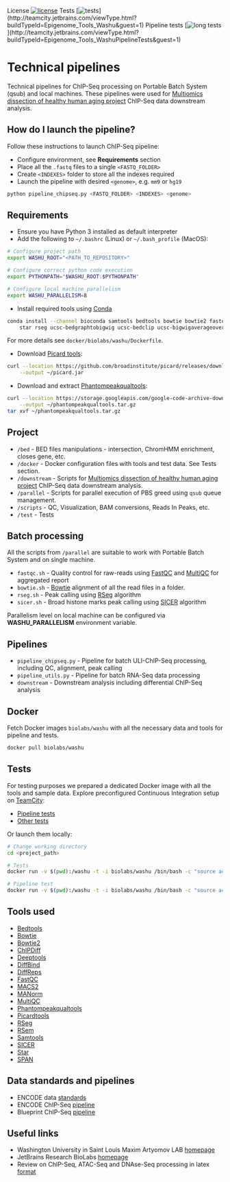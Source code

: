 License [![license](https://img.shields.io/github/license/mashape/apistatus.svg)](https://opensource.org/licenses/MIT)
Tests [![tests](http://teamcity.jetbrains.com/app/rest/builds/buildType:(id:Epigenome_Tools_Washu)/statusIcon)](http://teamcity.jetbrains.com/viewType.html?buildTypeId=Epigenome_Tools_Washu&guest=1)
Pipeline tests [![long tests](http://teamcity.jetbrains.com/app/rest/builds/buildType:(id:Epigenome_Tools_WashuPipelineTests)/statusIcon)](http://teamcity.jetbrains.com/viewType.html?buildTypeId=Epigenome_Tools_WashuPipelineTests&guest=1)  

Technical pipelines
===================
Technical pipelines for ChIP-Seq processing on Portable Batch System (qsub) and local machines.
These pipelines were used for [Multiomics dissection of healthy human aging project](http://artyomovlab.wustl.edu/aging/index.html) ChIP-Seq data downstream analysis.

How do I launch the pipeline?
--------------------------
Follow these instructions to launch ChIP-Seq pipeline:
* Configure environment, see **Requirements** section
* Place all the `.fastq` files to a single `<FASTQ_FOLDER>`
* Create `<INDEXES>` folder to store all the indexes required
* Launch the pipeline with desired `<genome>`, e.g. `mm9` or `hg19` 
```bash
python pipeline_chipseq.py <FASTQ_FOLDER> <INDEXES> <genome>
```

Requirements
------------
* Ensure you have Python 3 installed as default interpreter
* Add the following to `~/.bashrc` (Linux) or `~/.bash_profile` (MacOS):
```bash
# Configure project path
export WASHU_ROOT="<PATH_TO_REPOSITORY>"

# Configure correct python code execution
export PYTHONPATH="$WASHU_ROOT:$PYTHONPATH"

# Configure local machine parallelism
export WASHU_PARALLELISM=8
```

* Install required tools using [Conda](https://conda.io/docs/)
```bash
conda install --channel bioconda samtools bedtools bowtie bowtie2 fastqc sra-tools macs2 sicer \
    star rseg ucsc-bedgraphtobigwig ucsc-bedclip ucsc-bigwigaverageoverbed
```
For more details see `docker/biolabs/washu/Dockerfile`.
 * Download [Picard tools](https://github.com/broadinstitute/picard):
```bash 
curl --location https://github.com/broadinstitute/picard/releases/download/2.10.7/picard.jar \
    --output ~/picard.jar
```
* Download and extract [Phantompeakqualtools](https://github.com/kundajelab/phantompeakqualtools):
```bash
curl --location https://storage.googleapis.com/google-code-archive-downloads/v2/code.google.com/phantompeakqualtools/ccQualityControl.v.1.1.tar.gz \
    --output ~/phantompeakqualtools.tar.gz 
tar xvf ~/phantompeakqualtools.tar.gz
```
Project
-------

* `/bed`            - BED files manipulations - intersection, ChromHMM enrichment, closes gene, etc.
* `/docker`         - Docker configuration files with tools and test data. See Tests section.
* `/downstream`     - Scripts for [Multiomics dissection of healthy human aging project](http://artyomovlab.wustl.edu/aging/index.html) ChIP-Seq data downstream analysis.
* `/parallel`       - Scripts for parallel execution of PBS greed using `qsub` queue management.
* `/scripts`        - QC, Visualization, BAM conversions, Reads In Peaks, etc.
* `/test`           - Tests

Batch processing
---------------- 
All the scripts from `/parallel` are suitable to work with Portable Batch System and on single machine.
* `fastqc.sh`   - Quality control for raw-reads using [FastQC](http://www.bioinformatics.babraham.ac.uk/projects/fastqc/) 
and [MultiQC](http://multiqc.info/) for aggregated report  
* `bowtie.sh`   - [Bowtie](http://bowtie-bio.sourceforge.net/index.shtml) alignment of all the read files in a folder.
* `rseg.sh`     - Peak calling using [RSeg](https://academic.oup.com/bioinformatics/article/27/6/870/236489/Identifying-dispersed-epigenomic-domains-from-ChIP) algorithm
* `sicer.sh`    - Broad histone marks peak calling using [SICER](https://www.ncbi.nlm.nih.gov/pmc/articles/PMC2732366/) algorithm

Parallelism level on local machine can be configured via **WASHU_PARALLELISM** environment variable.
 
Pipelines
---------
* `pipeline_chipseq.py`         - Pipeline for batch ULI-ChIP-Seq processing, including QC, alignment, peak calling
* `pipeline_utils.py`           - Pipeline for batch RNA-Seq data processing
* `downstream`                  - Downstream analysis including differential ChIP-Seq analysis

Docker
------
Fetch Docker images `biolabs/washu` with all the necessary data and tools for pipeline and tests.

```bash
docker pull biolabs/washu
```

Tests
-----
For testing purposes we prepared a dedicated Docker image with all the tools and sample data.
Explore preconfigured Continuous Integration setup on [TeamCity](https://www.jetbrains.com/teamcity/?fromMenu):
* [Pipeline tests](http://teamcity.jetbrains.com/viewType.html?buildTypeId=Epigenome_Tools_WashuPipelineTests&guest=1)   
* [Other tests](http://teamcity.jetbrains.com/viewType.html?buildTypeId=Epigenome_Tools_Washu&guest=1)

Or launch them locally:
```bash
# Change working directory
cd <project_path>

# Tests
docker run -v $(pwd):/washu -t -i biolabs/washu /bin/bash -c "source activate py3.5 && cd /washu && bash test.sh"

# Pipeline test
docker run -v $(pwd):/washu -t -i biolabs/washu /bin/bash -c "source activate py3.5 && cd /washu && bash test_pipeline.sh"
```

Tools used
---------- 
* [Bedtools](https://bedtools.readthedocs.io/en/latest/)
* [Bowtie](http://bowtie-bio.sourceforge.net/index.shtml)
* [Bowtie2](http://bowtie-bio.sourceforge.net/bowtie2/index.shtml)
* [ChIPDiff](https://academic.oup.com/bioinformatics/article/24/20/2344/258202/An-HMM-approach-to-genome-wide-identification-of) 
* [Deeptools](http://deeptools.readthedocs.io/en/latest/content/installation.html)
* [DiffBind](http://www.nature.com/nature/journal/v481/n7381/full/nature10730.html) 
* [DiffReps](http://journals.plos.org/plosone/article?id=10.1371/journal.pone.0065598)
* [FastQC](http://www.bioinformatics.babraham.ac.uk/projects/fastqc/) 
* [MACS2](https://github.com/taoliu/MACS)
* [MANorm](https://www.ncbi.nlm.nih.gov/pubmed/22424423)
* [MultiQC](http://multiqc.info/)
* [Phantompeakqualtools](https://github.com/kundajelab/phantompeakqualtools)
* [Picardtools](https://github.com/broadinstitute/picard)
* [RSeg](https://academic.oup.com/bioinformatics/article/27/6/870/236489/Identifying-dispersed-epigenomic-domains-from-ChIP)
* [RSem](https://bmcbioinformatics.biomedcentral.com/articles/10.1186/1471-2105-12-323)
* [Samtools](http://samtools.sourceforge.net/)
* [SICER](https://www.ncbi.nlm.nih.gov/pmc/articles/PMC2732366/)
* [Star](https://www.ncbi.nlm.nih.gov/pubmed/23104886)
* [SPAN](http://artyomovlab.wustl.edu/aging/span.html)

Data standards and pipelines
--------------
* ENCODE data [standards](https://www.encodeproject.org/data-standards/)
* ENCODE ChIP-Seq [pipeline](https://github.com/ENCODE-DCC/chip-seq-pipeline)
* Blueprint ChIP-Seq [pipeline](http://dcc.blueprint-epigenome.eu/#/md/chip_seq_grch38)

Useful links
------------
* Washington University in Saint Louis Maxim Artyomov LAB [homepage](https://artyomovlab.wustl.edu/site/) 
* JetBrains Research BioLabs [homepage](https://research.jetbrains.org/groups/biolabs)
* Review on ChIP-Seq, ATAC-Seq and DNAse-Seq processing in latex [format](https://github.com/olegs/bioinformatics)
